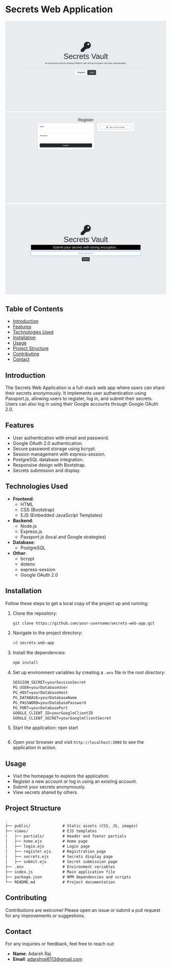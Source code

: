 # Secrets Web Application

![Demo Example Image](./public/assets/demo1.png)
![Demo Example Image](./public/assets/demo2.png)
![Demo Example Image](./public/assets/demo3.png)

## Table of Contents

- [Introduction](#introduction)
- [Features](#features)
- [Technologies Used](#technologies-used)
- [Installation](#installation)
- [Usage](#usage)
- [Project Structure](#project-structure)
- [Contributing](#contributing)
- [Contact](#contact)

## Introduction

The Secrets Web Application is a full-stack web app where users can share their secrets anonymously. It implements user authentication using Passport.js, allowing users to register, log in, and submit their secrets. Users can also log in using their Google accounts through Google OAuth 2.0.

## Features

- User authentication with email and password.
- Google OAuth 2.0 authentication.
- Secure password storage using bcrypt.
- Session management with express-session.
- PostgreSQL database integration.
- Responsive design with Bootstrap.
- Secrets submission and display.

## Technologies Used

- **Frontend**:
  - HTML
  - CSS (Bootstrap)
  - EJS (Embedded JavaScript Templates)
- **Backend**:
  - Node.js
  - Express.js
  - Passport.js (local and Google strategies)
- **Database**:
  - PostgreSQL
- **Other**:
  - bcrypt
  - dotenv
  - express-session
  - Google OAuth 2.0

## Installation

Follow these steps to get a local copy of the project up and running:

1. Clone the repository:
   ```bash
   git clone https://github.com/your-username/secrets-web-app.git
   ```
2. Navigate to the project directory:
   ```bash
   cd secrets-web-app
   ```
3. Install the dependencies:

   ```bash
   npm install
   ```

4. Set up environment variables by creating a `.env` file in the root directory:

   ```
   SESSION_SECRET=yourSessionSecret
   PG_USER=yourDatabaseUser
   PG_HOST=yourDatabaseHost
   PG_DATABASE=yourDatabaseName
   PG_PASSWORD=yourDatabasePassword
   PG_PORT=yourDatabasePort
   GOOGLE_CLIENT_ID=yourGoogleClientID
   GOOGLE_CLIENT_SECRET=yourGoogleClientSecret
   ```

5. Start the application:
   npm start

   ```

   ```

6. Open your browser and visit `http://localhost:3000` to see the application in action.

## Usage

- Visit the homepage to explore the application.
- Register a new account or log in using an existing account.
- Submit your secrets anonymously.
- View secrets shared by others.

## Project Structure

```
.
├── public/              # Static assets (CSS, JS, images)
├── views/               # EJS templates
│   ├── partials/        # Header and footer partials
│   ├── home.ejs         # Home page
│   ├── login.ejs        # Login page
│   ├── register.ejs     # Registration page
│   ├── secrets.ejs      # Secrets display page
│   ├── submit.ejs       # Secret submission page
├── .env                 # Environment variables
├── index.js             # Main application file
├── package.json         # NPM dependencies and scripts
└── README.md            # Project documentation
```

## Contributing

Contributions are welcome! Please open an issue or submit a pull request for any improvements or suggestions.

## Contact

For any inquiries or feedback, feel free to reach out:

- **Name**: Adarsh Raj
- **Email**: adarshraj6113@gmail.com
